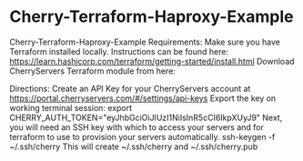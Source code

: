 # Cherry-Terraform-Haproxy-Example
Cherry-Terraform-Haproxy-Example
Requirements:
Make sure you have Terraform installed locally. Instructions can be found here: https://learn.hashicorp.com/terraform/getting-started/install.html
Download CherryServers Terraform module from here:

Directions:
Create an API Key for your CherryServers account at https://portal.cherryservers.com/#/settings/api-keys
Export the key on working terminal session: export CHERRY_AUTH_TOKEN="eyJhbGciOiJIUzI1NiIsInR5cCI6IkpXUyJ9"
Next, you will need an SSH key with which to access your servers and for terraform to use to provision your servers automatically.
ssh-keygen -f ~/.ssh/cherry
This will create ~/.ssh/cherry and ~/.ssh/cherry.pub

